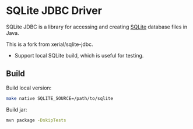 # SQLite JDBC Driver

SQLite JDBC is a library for accessing and creating [SQLite](https://www.sqlite.org) database files in Java.

This is a fork from xerial/sqlite-jdbc.
- Support local SQLite build, which is useful for testing.

## Build

Build local version:
```bash
make native SQLITE_SOURCE=/path/to/sqlite
```

Build jar:
```bash
mvn package -DskipTests
```
